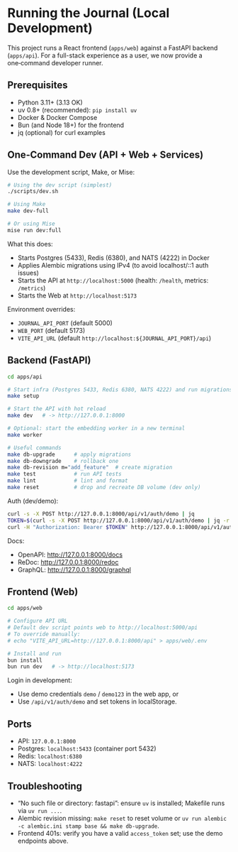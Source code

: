 # Running the Journal (Local Development)

This project runs a React frontend (`apps/web`) against a FastAPI backend (`apps/api`). For a full-stack experience as a user, we now provide a one‑command developer runner.

## Prerequisites

- Python 3.11+ (3.13 OK)
- uv 0.8+ (recommended): `pip install uv`
- Docker & Docker Compose
- Bun (and Node 18+) for the frontend
- jq (optional) for curl examples

## One‑Command Dev (API + Web + Services)

Use the development script, Make, or Mise:

```bash
# Using the dev script (simplest)
./scripts/dev.sh

# Using Make
make dev-full

# Or using Mise
mise run dev:full
```

What this does:

- Starts Postgres (5433), Redis (6380), and NATS (4222) in Docker
- Applies Alembic migrations using IPv4 (to avoid localhost/::1 auth issues)
- Starts the API at `http://localhost:5000` (health: `/health`, metrics: `/metrics`)
- Starts the Web at `http://localhost:5173`

Environment overrides:

- `JOURNAL_API_PORT` (default 5000)
- `WEB_PORT` (default 5173)
- `VITE_API_URL` (default `http://localhost:${JOURNAL_API_PORT}/api`)

## Backend (FastAPI)

```bash
cd apps/api

# Start infra (Postgres 5433, Redis 6380, NATS 4222) and run migrations
make setup

# Start the API with hot reload
make dev   # -> http://127.0.0.1:8000

# Optional: start the embedding worker in a new terminal
make worker

# Useful commands
make db-upgrade      # apply migrations
make db-downgrade    # rollback one
make db-revision m="add_feature"  # create migration
make test            # run API tests
make lint            # lint and format
make reset           # drop and recreate DB volume (dev only)
```

Auth (dev/demo):

```bash
curl -s -X POST http://127.0.0.1:8000/api/v1/auth/demo | jq
TOKEN=$(curl -s -X POST http://127.0.0.1:8000/api/v1/auth/demo | jq -r .access_token)
curl -H "Authorization: Bearer $TOKEN" http://127.0.0.1:8000/api/v1/auth/me | jq
```

Docs:

- OpenAPI: <http://127.0.0.1:8000/docs>
- ReDoc: <http://127.0.0.1:8000/redoc>
- GraphQL: <http://127.0.0.1:8000/graphql>

## Frontend (Web)

```bash
cd apps/web

# Configure API URL
# Default dev script points web to http://localhost:5000/api
# To override manually:
# echo "VITE_API_URL=http://127.0.0.1:8000/api" > apps/web/.env

# Install and run
bun install
bun run dev   # -> http://localhost:5173
```

Login in development:

- Use demo credentials `demo` / `demo123` in the web app, or
- Use `/api/v1/auth/demo` and set tokens in localStorage.

## Ports

- API: `127.0.0.1:8000`
- Postgres: `localhost:5433` (container port 5432)
- Redis: `localhost:6380`
- NATS: `localhost:4222`

## Troubleshooting

- “No such file or directory: fastapi”: ensure `uv` is installed; Makefile runs via `uv run ...`.
- Alembic revision missing: `make reset` to reset volume or `uv run alembic -c alembic.ini stamp base && make db-upgrade`.
- Frontend 401s: verify you have a valid `access_token` set; use the demo endpoints above.
